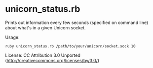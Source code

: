 # unicorn_status.rb

Prints out information every few seconds (specified on command line) about what's in a given Unicorn socket.

Usage:

    ruby unicorn_status.rb /path/to/your/unicorn/socket.sock 10

License: CC Attribution 3.0 Unported (http://creativecommons.org/licenses/by/3.0/)